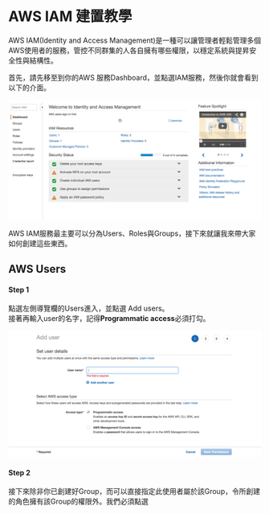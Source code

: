 # AWS IAM 建置教學

AWS IAM\(Identity and Access Management\)是一種可以讓管理者輕鬆管理多個AWS使用者的服務，管控不同群集的人各自擁有哪些權限，以穩定系統與提昇安全性與結構性。

首先，請先移至到你的AWS 服務Dashboard，並點選IAM服務，然後你就會看到以下的介面。

![](.gitbook/assets/iam-dashboard.png)

AWS IAM服務最主要可以分為Users、Roles與Groups，接下來就讓我來帶大家如何創建這些東西。

## AWS Users

#### Step 1 

點選左側導覽欄的Users進入，並點選 Add users。  
接著再輸入user的名字，記得**Programmatic access**必須打勾。

![](.gitbook/assets/iam-users-access-type%20%281%29.png)

#### Step 2

接下來除非你已創建好Group，而可以直接指定此使用者屬於該Group，令所創建的角色擁有該Group的權限外。我們必須點選


